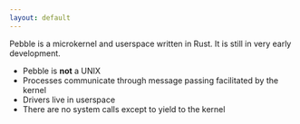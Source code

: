 ```yaml
---
layout: default
---
```


Pebble is a microkernel and userspace written in Rust. It is still in very early development.

* Pebble is **not** a UNIX
* Processes communicate through message passing facilitated by the kernel
* Drivers live in userspace
* There are no system calls except to yield to the kernel
